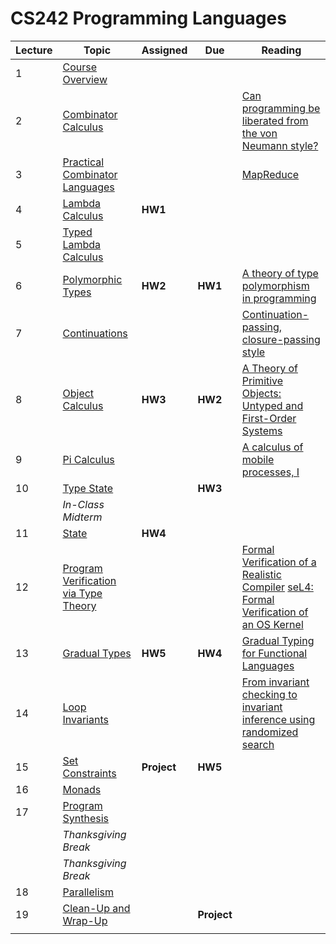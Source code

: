 # CS242 Programming Languages

| Lecture | Topic                                                        | Assigned    | Due         | Reading                                                      |
| ------- | ------------------------------------------------------------ | ----------- | ----------- | ------------------------------------------------------------ |
| 1       | [Course Overview](https://web.stanford.edu/class/cs242/materials/lectures/lecture01.pdf) |             |             |                                                              |
| 2       | [Combinator Calculus](https://web.stanford.edu/class/cs242/materials/lectures/lecture02.pdf) |             |             | [Can programming be liberated from the von Neumann style?](https://dl.acm.org/doi/10.1145/359576.359579) |
| 3       | [Practical Combinator Languages](https://web.stanford.edu/class/cs242/materials/lectures/lecture03.pdf) |             |             | [MapReduce](https://dl.acm.org/doi/abs/10.1145/1327452.1327492) |
| 4       | [Lambda Calculus](https://web.stanford.edu/class/cs242/materials/lectures/lecture04.pdf) | **HW1**     |             |                                                              |
| 5       | [Typed Lambda Calculus](https://web.stanford.edu/class/cs242/materials/lectures/lecture05.pdf) |             |             |                                                              |
| 6       | [Polymorphic Types](https://web.stanford.edu/class/cs242/materials/lectures/lecture06.pdf) | **HW2**     | **HW1**     | [A theory of type polymorphism in programming](https://www.sciencedirect.com/science/article/pii/0022000078900144) |
| 7       | [Continuations](https://web.stanford.edu/class/cs242/materials/lectures/lecture07.pdf) |             |             | [Continuation-passing, closure-passing style](https://dl.acm.org/doi/abs/10.1145/75277.75303) |
| 8       | [Object Calculus](https://web.stanford.edu/class/cs242/materials/lectures/lecture08.pdf) | **HW3**     | **HW2**     | [A Theory of Primitive Objects: Untyped and First-Order Systems](https://www.sciencedirect.com/science/article/pii/S0890540196900243) |
| 9       | [Pi Calculus](https://web.stanford.edu/class/cs242/materials/lectures/lecture09.pdf) |             |             | [A calculus of mobile processes, I](https://www.sciencedirect.com/science/article/pii/0890540192900084) |
| 10      | [Type State](https://web.stanford.edu/class/cs242/materials/lectures/lecture10.pdf) |             | **HW3**     |                                                              |
|         | *In-Class Midterm*                                           |             |             |                                                              |
| 11      | [State](https://web.stanford.edu/class/cs242/materials/lectures/lecture11.pdf) | **HW4**     |             |                                                              |
| 12      | [Program Verification via Type Theory](https://web.stanford.edu/class/cs242/materials/lectures/lecture12.pdf) |             |             | [Formal Verification of a Realistic Compiler](https://dl.acm.org/doi/pdf/10.1145/1538788.1538814) [seL4: Formal Verification of an OS Kernel](https://dl.acm.org/doi/pdf/10.1145/1629575.1629596) |
| 13      | [Gradual Types](https://web.stanford.edu/class/cs242/materials/lectures/lecture13.pdf) | **HW5**     | **HW4**     | [Gradual Typing for Functional Languages](https://web.stanford.edu/class/cs242/materials/readings/siek06__gradual.pdf) |
| 14      | [Loop Invariants](https://web.stanford.edu/class/cs242/materials/lectures/lecture14.pdf) |             |             | [From invariant checking to invariant inference using randomized search](https://link.springer.com/article/10.1007/s10703-016-0248-5) |
| 15      | [Set Constraints](https://web.stanford.edu/class/cs242/materials/lectures/lecture15.pdf) | **Project** | **HW5**     |                                                              |
| 16      | [Monads](https://web.stanford.edu/class/cs242/materials/lectures/lecture16.pdf) |             |             |                                                              |
| 17      | [Program Synthesis](https://web.stanford.edu/class/cs242/materials/lectures/lecture17.pdf) |             |             |                                                              |
|         | *Thanksgiving Break*                                         |             |             |                                                              |
|         | *Thanksgiving Break*                                         |             |             |                                                              |
| 18      | [Parallelism](https://web.stanford.edu/class/cs242/materials/lectures/lecture18.pdf) |             |             |                                                              |
| 19      | [Clean-Up and Wrap-Up](https://web.stanford.edu/class/cs242/materials/lectures/lecture19.pdf) |             | **Project** |                                                              |
|         |                                                              |             |             |                                                              |